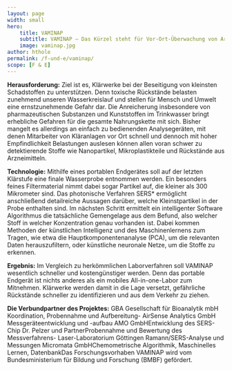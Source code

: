 ```yaml
---
layout: page
width: small
hero:
    title: VAMINAP
    subtitle: VAMINAP – Das Kürzel steht für Vor-Ort-Überwachung von Arzneirückständen, Mikro- und Nanopartikeln im Ablauf städtischer Kläranlagen mittels photonischer Verfahren.
    image: vaminap.jpg
author: hthole
permalink: /f-und-e/vaminap/
scope: [F & E]
---
```


**Herausforderung:** Ziel ist es, Klärwerke bei der  Beseitigung von kleinsten Schadstoffen zu unterstützen. Denn toxische  Rückstände belasten zunehmend unseren Wasserkreislauf und stellen für  Mensch und Umwelt eine ernstzunehmende Gefahr dar. Die Anreicherung  insbesondere von pharmazeutischen Substanzen und Kunststoffen im  Trinkwasser bringt erhebliche Gefahren für die gesamte Nahrungskette mit sich. Bisher mangelt es allerdings an einfach zu bedienenden  Analysegeräten, mit denen Mitarbeiter von Kläranlagen vor Ort schnell  und dennoch mit hoher Empfindlichkeit Belastungen auslesen können allen  voran schwer zu detektierende Stoffe wie Nanopartikel, Mikroplastikteile und Rückstände aus Arzneimitteln.

**Technologie:** Mithilfe eines portablen Endgerätes  soll auf der letzten Klärstufe eine finale Wasserprobe entnommen werden. Ein besonders feines Filtermaterial nimmt dabei sogar Partikel auf, die kleiner als 300 Mikrometer sind. Das photonische Verfahren SERS*  ermöglicht anschließend detailreiche Aussagen darüber, welche  Kleinstpartikel in der Probe enthalten sind. Im nächsten Schritt  ermittelt ein intelligenter Software Algorithmus die tatsächliche  Gemengelage aus dem Befund, also welcher Stoff in welcher Konzentration  genau vorhanden ist. Dabei kommen Methoden der künstlichen Intelligenz  und des Maschinenlernens zum Tragen, wie etwa die  Hauptkomponentenanalyse (PCA), um die relevanten Daten herauszufiltern,  oder künstliche neuronale Netze, um die Stoffe zu erkennen.

**Ergebnis:** Im Vergleich zu herkömmlichen  Laborverfahren soll VAMINAP wesentlich schneller und kostengünstiger  werden. Denn das portable Endgerät ist nichts anderes als ein mobiles  All-in-one-Labor zum Mitnehmen. Klärwerke werden damit in die Lage  versetzt, gefährliche Rückstände schneller zu identifizieren und aus dem Verkehr zu ziehen.

**Die Verbundpartner des Projektes:** GBA Gesellschaft  für Bioanalytik mbH Koordination, Probennahme und Aufbereitung- AirSense Analytics GmbH Messgeräteentwicklung und -aufbau AMO GmbHEntwicklung  des SERS-Chip Dr. Pelzer und PartnerProbennahme und Bewertung des  Messverfahrens- Laser-Laboratorium Göttingen Ramann/SERS-Analyse und  Messungen Micromata GmbHChemometrische Algorithmik, Maschinelles Lernen, DatenbankDas Forschungsvorhaben VAMINAP wird vom Bundesministerium für  Bildung und Forschung (BMBF) gefördert.
